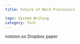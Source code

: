 ```yaml
---
title: Future of Word Processors

tags: System Writing
category: Tech
---
```


notoion.so
Dropbox paper

